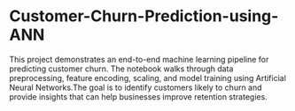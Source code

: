 # Customer-Churn-Prediction-using-ANN
This project demonstrates an end-to-end machine learning pipeline for predicting customer churn. The notebook walks through data preprocessing, feature encoding, scaling, and model training using Artificial Neural Networks.The goal is to identify customers likely to churn and provide insights that can help businesses improve retention strategies.
